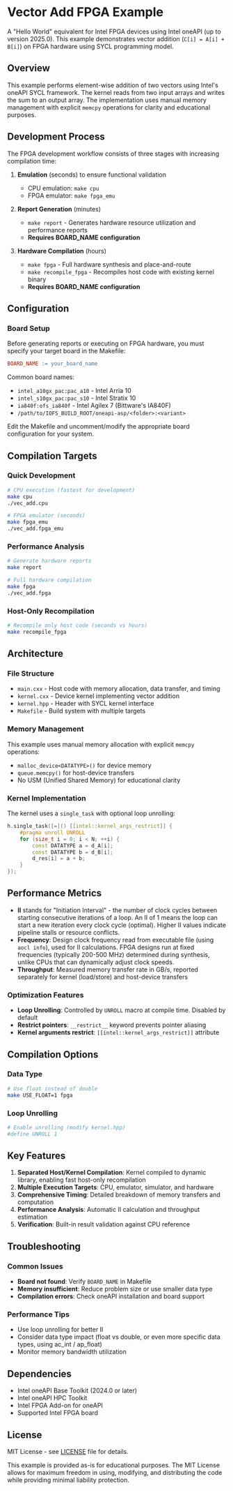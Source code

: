 # Vector Add FPGA Example

A "Hello World" equivalent for Intel FPGA devices using Intel oneAPI (up to version 2025.0). This example demonstrates vector addition (`C[i] = A[i] + B[i]`) on FPGA hardware using SYCL programming model.

## Overview

This example performs element-wise addition of two vectors using Intel's oneAPI SYCL framework. The kernel reads from two input arrays and writes the sum to an output array. The implementation uses manual memory management with explicit `memcpy` operations for clarity and educational purposes.

## Development Process

The FPGA development workflow consists of three stages with increasing compilation time:

1. **Emulation** (seconds) to ensure functional validation
   - CPU emulation: `make cpu`
   - FPGA emulator: `make fpga_emu`

2. **Report Generation** (minutes)
   - `make report` - Generates hardware resource utilization and performance reports
   - **Requires BOARD_NAME configuration**

3. **Hardware Compilation** (hours)
   - `make fpga` - Full hardware synthesis and place-and-route
   - `make recompile_fpga` - Recompiles host code with existing kernel binary
   - **Requires BOARD_NAME configuration**

## Configuration

### Board Setup

Before generating reports or executing on FPGA hardware, you must specify your target board in the Makefile:

```makefile
BOARD_NAME := your_board_name
```

Common board names:
- `intel_a10gx_pac:pac_a10` - Intel Arria 10
- `intel_s10gx_pac:pac_s10` - Intel Stratix 10
- `ia840f:ofs_ia840f` - Intel Agilex 7 (Bittware's IA840F)
- `/path/to/IOFS_BUILD_ROOT/oneapi-asp/<folder>:<variant>`

Edit the Makefile and uncomment/modify the appropriate board configuration for your system.

## Compilation Targets

### Quick Development
```bash
# CPU execution (fastest for development)
make cpu
./vec_add.cpu

# FPGA emulator (seconds)
make fpga_emu
./vec_add.fpga_emu
```

### Performance Analysis
```bash
# Generate hardware reports
make report

# Full hardware compilation
make fpga
./vec_add.fpga
```

### Host-Only Recompilation
```bash
# Recompile only host code (seconds vs hours)
make recompile_fpga
```

## Architecture

### File Structure
- `main.cxx` - Host code with memory allocation, data transfer, and timing
- `kernel.cxx` - Device kernel implementing vector addition
- `kernel.hpp` - Header with SYCL kernel interface
- `Makefile` - Build system with multiple targets

### Memory Management
This example uses manual memory allocation with explicit `memcpy` operations:
- `malloc_device<DATATYPE>()` for device memory
- `queue.memcpy()` for host-device transfers
- No USM (Unified Shared Memory) for educational clarity

### Kernel Implementation
The kernel uses a `single_task` with optional loop unrolling:
```cpp
h.single_task([=]() [[intel::kernel_args_restrict]] {
    #pragma unroll UNROLL
    for (size_t i = 0; i < N; ++i) {
        const DATATYPE a = d_A[i];
        const DATATYPE b = d_B[i];
        d_res[i] = a + b;
    }
}); 
```

## Performance Metrics

- **II** stands for "Initiation Interval" - the number of clock cycles between starting consecutive iterations of a loop. An II of 1 means the loop can start a new iteration every clock cycle (optimal). Higher II values indicate pipeline stalls or resource conflicts.
- **Frequency**: Design clock frequency read from executable file (using `aocl info`), used for II calculations. FPGA designs run at fixed frequencies (typically 200-500 MHz) determined during synthesis, unlike CPUs that can dynamically adjust clock speeds.
- **Throughput**: Measured memory transfer rate in GB/s, reported separately for kernel (load/store) and host-device transfers

### Optimization Features
- **Loop Unrolling**: Controlled by `UNROLL` macro at compile time. Disabled by default
- **Restrict pointers**: `__restrict__` keyword prevents pointer aliasing
- **Kernel arguments restrict**: `[[intel::kernel_args_restrict]]` attribute

## Compilation Options

### Data Type
```bash
# Use float instead of double
make USE_FLOAT=1 fpga
```

### Loop Unrolling
```bash
# Enable unrolling (modify kernel.hpp)
#define UNROLL 1
```

## Key Features

1. **Separated Host/Kernel Compilation**: Kernel compiled to dynamic library, enabling fast host-only recompilation
2. **Multiple Execution Targets**: CPU, emulator, simulator, and hardware
3. **Comprehensive Timing**: Detailed breakdown of memory transfers and computation
4. **Performance Analysis**: Automatic II calculation and throughput estimation
5. **Verification**: Built-in result validation against CPU reference

## Troubleshooting

### Common Issues
- **Board not found**: Verify `BOARD_NAME` in Makefile
- **Memory insufficient**: Reduce problem size or use smaller data type
- **Compilation errors**: Check oneAPI installation and board support

### Performance Tips
- Use loop unrolling for better II
- Consider data type impact (float vs double, or even more specific data types, using ac_int / ap_float)
- Monitor memory bandwidth utilization

## Dependencies

- Intel oneAPI Base Toolkit (2024.0 or later)
- Intel oneAPI HPC Toolkit
- Intel FPGA Add-on for oneAPI
- Supported Intel FPGA board

## License

MIT License - see [LICENSE](LICENSE) file for details.

This example is provided as-is for educational purposes. The MIT License allows for maximum freedom in using, modifying, and distributing the code while providing minimal liability protection.
